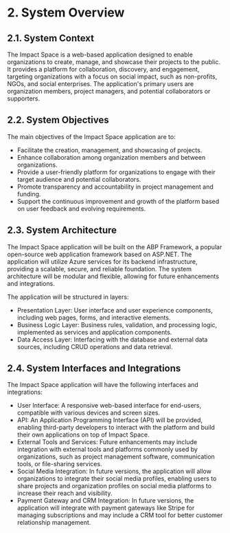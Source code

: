 # 2. System Overview

## 2.1. System Context

The Impact Space is a web-based application designed to enable organizations to create, manage, and showcase their projects to the public. It provides a platform for collaboration, discovery, and engagement, targeting organizations with a focus on social impact, such as non-profits, NGOs, and social enterprises. The application's primary users are organization members, project managers, and potential collaborators or supporters.

## 2.2. System Objectives

The main objectives of the Impact Space application are to:

- Facilitate the creation, management, and showcasing of projects.
- Enhance collaboration among organization members and between organizations.
- Provide a user-friendly platform for organizations to engage with their target audience and potential collaborators.
- Promote transparency and accountability in project management and funding.
- Support the continuous improvement and growth of the platform based on user feedback and evolving requirements.

## 2.3. System Architecture

The Impact Space application will be built on the ABP Framework, a popular open-source web application framework based on ASP.NET. The application will utilize Azure services for its backend infrastructure, providing a scalable, secure, and reliable foundation. The system architecture will be modular and flexible, allowing for future enhancements and integrations.

The application will be structured in layers:

- Presentation Layer: User interface and user experience components, including web pages, forms, and interactive elements.
- Business Logic Layer: Business rules, validation, and processing logic, implemented as services and application components.
- Data Access Layer: Interfacing with the database and external data sources, including CRUD operations and data retrieval.

## 2.4. System Interfaces and Integrations

The Impact Space application will have the following interfaces and integrations:

-  User Interface: A responsive web-based interface for end-users, compatible with various devices and screen sizes.
- API: An Application Programming Interface (API) will be provided, enabling third-party developers to interact with the platform and build their own applications on top of Impact Space.
- External Tools and Services: Future enhancements may include integration with external tools and platforms commonly used by organizations, such as project management software, communication tools, or file-sharing services.
- Social Media Integration: In future versions, the application will allow organizations to integrate their social media profiles, enabling users to share projects and organization profiles on social media platforms to increase their reach and visibility.
- Payment Gateway and CRM Integration: In future versions, the application will integrate with payment gateways like Stripe for managing subscriptions and may include a CRM tool for better customer relationship management.
